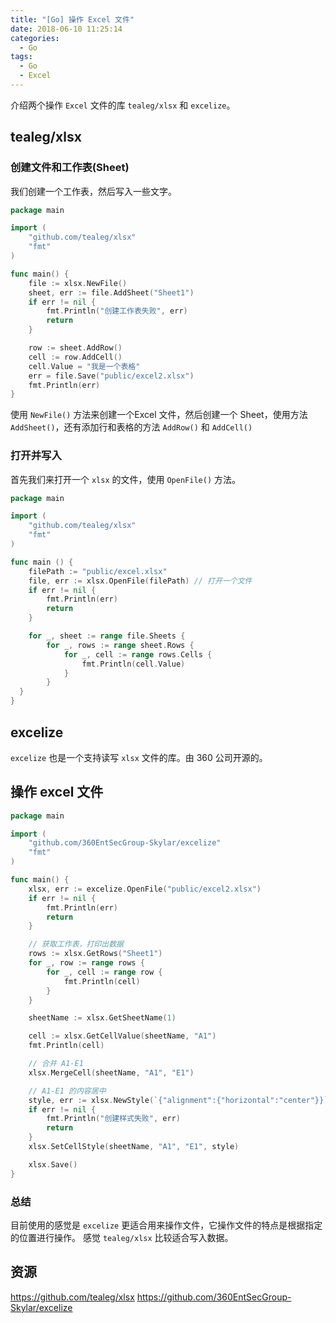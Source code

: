 ```yaml
---
title: "[Go] 操作 Excel 文件"
date: 2018-06-10 11:25:14
categories:
  - Go
tags:
  - Go
  - Excel
---
```


介绍两个操作 `Excel` 文件的库 `tealeg/xlsx` 和 `excelize`。

## tealeg/xlsx

### 创建文件和工作表(Sheet)
我们创建一个工作表，然后写入一些文字。

```go
package main

import (
	"github.com/tealeg/xlsx"
	"fmt"
)

func main() {
	file := xlsx.NewFile()
	sheet, err := file.AddSheet("Sheet1")
	if err != nil {
		fmt.Println("创建工作表失败", err)
		return
	}

	row := sheet.AddRow()
	cell := row.AddCell()
	cell.Value = "我是一个表格"
	err = file.Save("public/excel2.xlsx")
	fmt.Println(err)
}
```

使用 `NewFile()` 方法来创建一个Excel 文件，然后创建一个 Sheet，使用方法 `AddSheet()`，还有添加行和表格的方法 `AddRow()` 和 `AddCell()`

<!--more-->

### 打开并写入
首先我们来打开一个 `xlsx` 的文件，使用 `OpenFile()` 方法。

```go
package main

import (
	"github.com/tealeg/xlsx"
	"fmt"
)

func main () {
	filePath := "public/excel.xlsx"
	file, err := xlsx.OpenFile(filePath) // 打开一个文件
	if err != nil {
		fmt.Println(err)
		return
	}

	for _, sheet := range file.Sheets {
    	for _, rows := range sheet.Rows {
    		for _, cell := range rows.Cells {
    			fmt.Println(cell.Value)
    		}
    	}
  }
}
```

## excelize
`excelize` 也是一个支持读写 `xlsx` 文件的库。由 360 公司开源的。

## 操作 excel 文件

```go
package main

import (
	"github.com/360EntSecGroup-Skylar/excelize"
	"fmt"
)

func main() {
	xlsx, err := excelize.OpenFile("public/excel2.xlsx")
	if err != nil {
		fmt.Println(err)
		return
	}

	// 获取工作表，打印出数据
	rows := xlsx.GetRows("Sheet1")
	for _, row := range rows {
		for _, cell := range row {
			fmt.Println(cell)
		}
	}

	sheetName := xlsx.GetSheetName(1)

	cell := xlsx.GetCellValue(sheetName, "A1")
	fmt.Println(cell)

	// 合并 A1-E1
	xlsx.MergeCell(sheetName, "A1", "E1")

	// A1-E1 的内容居中
	style, err := xlsx.NewStyle(`{"alignment":{"horizontal":"center"}}`)
	if err != nil {
		fmt.Println("创建样式失败", err)
		return
	}
	xlsx.SetCellStyle(sheetName, "A1", "E1", style)

	xlsx.Save()
}
```

### 总结
目前使用的感觉是 `excelize` 更适合用来操作文件，它操作文件的特点是根据指定的位置进行操作。
感觉 `tealeg/xlsx` 比较适合写入数据。

## 资源
https://github.com/tealeg/xlsx
https://github.com/360EntSecGroup-Skylar/excelize
